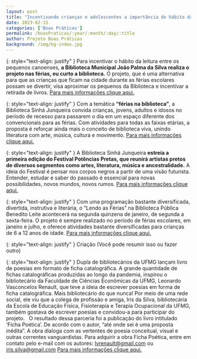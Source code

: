 ```yaml
---
layout: post
title: "Incentivando crianças e adolescentes a importância do hábito da leitura!  "
date: 2023-02-15
categories: ['Boas Práticas']
permalink: /boasPraticas/:year/:month/:day/:title
author: Projeto Boas Práticas
background: /img/bg-index.jpg
---
```

{: style="text-align: justify" }
Para incentivar o hábito da leitura entre os pequenos canoenses, **a Biblioteca Municipal João Palma da Silva realiza o projeto nas férias, eu curto a biblioteca.** O projeto, que é uma alternativa para que as crianças que ficam na cidade durante as férias escolares possam se divertir, visa aproximar os pequenos da Biblioteca e incentivar a retirada de livros.
[Para mais informações clique aqui.](https://www.canoas.rs.gov.br/noticias/biblioteca-municipal-oferece-projeto-de-ferias-para-criancas/)

{: style="text-align: justify" }
Com a temática __“férias na biblioteca”__, a Biblioteca Sinhá Junqueira convida crianças, jovens, adultos e idosos no período de recesso para passarem o dia em um espaço diferente dos convencionais para as férias. Com atividades para todas as faixas etárias, a proposta é reforçar ainda mais o conceito de biblioteca viva, unindo literatura com arte, música, cultura e movimento.
[Para mais informações clique aqui.](https://www.revide.com.br/noticias/cultura/biblioteca-sinha-junqueira-tem-programacao-de-janeiro-voltada-para-as-ferias/)

{: style="text-align: justify" }
A Biblioteca Sinhá Junqueira **estreia a primeira edição do Festival Potências Pretas, que reunirá artistas pretos de diversos segmentos como artes, literatura, música e ancestralidade.** A ideia do Festival é pensar nos corpos negros a partir de uma visão futurista. Entender, estudar e saber do passado é essencial para novas possibilidades, novos mundos, novos rumos.
[Para mais informações clique aqui.](https://atribunaregional.com.br/biblioteca-sinha-junqueira-realiza-festival-potencias-pretas-neste-fim-de-semana/)

{: style="text-align: justify" }
Com uma programação bastante diversificada, divertida, instrutiva e literária, o “Lendo as Férias” na Biblioteca Pública Benedito Leite acontecerá na segunda quinzena de janeiro, de segunda a sexta-feira. O projeto é sempre realizado no período de férias escolares, em janeiro e julho, e oferece atividades bastante diversificadas para crianças de 6 a 12 anos de idade.
[Para mais informações clique aqui.](https://oimparcial.com.br/educacao/2023/01/programa-infantil-lendo-as-ferias-e-realizado-na-biblioteca-benedito-leite/)

{: style="text-align: justify" }
Criação (Você pode resumir isso ou fazer outro)

{: style="text-align: justify" }
Dupla de bibliotecários da UFMG lançam livro de poesias em formato de ficha catalográfica. A grande quantidade de fichas catalográficas produzidas ao longo da pandemia, inspirou o bibliotecário da Faculdade de Ciências Econômicas da UFMG, Leonardo Vasconcelos Renault, que teve a ideia de escrever poesias em forma de ficha catalográfica. Mais bibliotecário do que nunca! Por meio de uma rede social, ele viu que a colega de profissão e amiga, Iris da Silva, bibliotecária da Escola de Educação Física, Fisioterapia e Terapia Ocupacional da UFMG, também gostava de escrever poesias e convidou-a para participar do projeto.  
O resultado dessa parceria foi a publicação do livro intitulado ‘Ficha Poética’. De acordo com o autor, “até onde sei é uma proposta inédita”. A obra dialoga com as vertentes de poesia conceitual, visual e outras correntes vanguardistas.
Para adquirir a obra Ficha Poética, entre em contato pelo e-mail com os autores: [lvrenault@gmail.com](mailto:lvrenault@gmail.com) ou [iris.silva@gmail.com](mailto:iris.silva@gmail.com)
[Para mais informações clique aqui.](https://www.bu.ufmg.br/bu_atual/noticias/bibliotecarios-da-ufmg-lancam-livro-de-poesias-em-formato-de-ficha-catalografica/?fbclid=PAAabh56w8sDFSWTiIDg_DKhiD-ADvGWNGwQ8ceLL0ZlCtUFJ9ujHbjLF2RoY)
